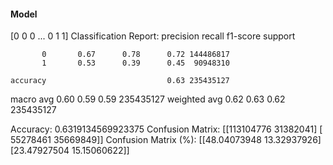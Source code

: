 #### Model
[0 0 0 ... 0 1 1]
Classification Report:
              precision    recall  f1-score   support

           0       0.67      0.78      0.72 144486817
           1       0.53      0.39      0.45  90948310

    accuracy                           0.63 235435127
   macro avg       0.60      0.59      0.59 235435127
weighted avg       0.62      0.63      0.62 235435127

Accuracy: 0.6319134569923375
Confusion Matrix:
[[113104776  31382041]
 [ 55278461  35669849]]
Confusion Matrix (%):
[[48.04073948 13.32937926]
 [23.47927504 15.15060622]]
